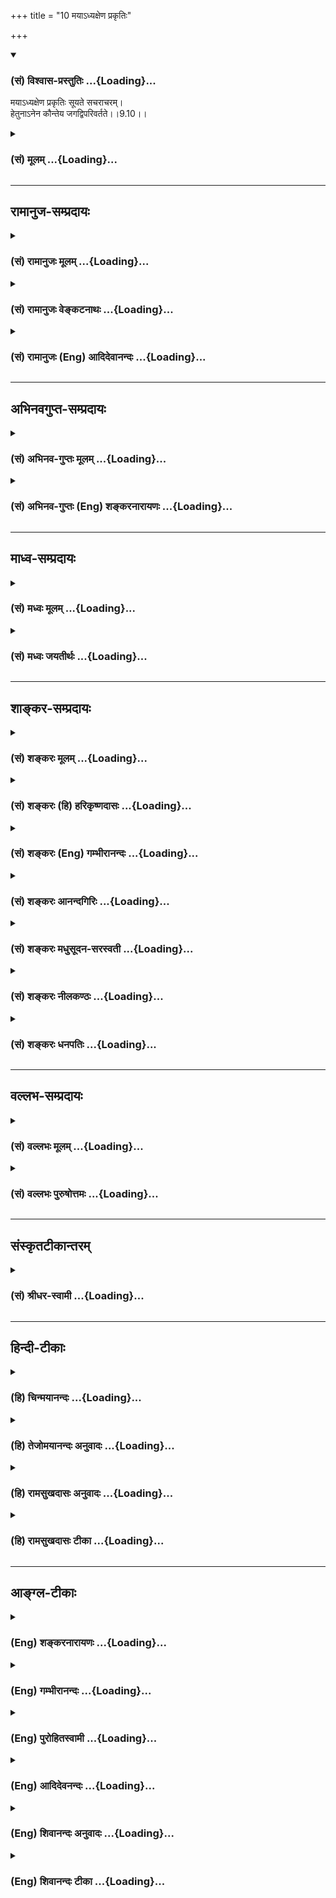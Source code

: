 +++
title = "10 मयाऽध्यक्षेण प्रकृतिः"

+++
<div class="js_include" newlevelforh1="3" title="(सं) विश्वास-प्रस्तुतिः" unfilled url="/purANam/mahAbhAratam/06-bhIShma-parva/02-bhagavad-gItA-parva/saMskRtam/vishvAsa-prastutiH/09_rAja-vidyA-rAja-guhy/10_mayA-dhyaxeNa_pra.md">
<details open><summary><h3>(सं) विश्वास-प्रस्तुतिः ...{Loading}...</h3></summary>

मयाऽध्यक्षेण प्रकृतिः सूयते सचराचरम्।  
हेतुनाऽनेन कौन्तेय जगद्विपरिवर्तते।।9.10।।
</details>
</div>
<div class="js_include collapsed" newlevelforh1="3" title="(सं) मूलम्" unfilled url="/purANam/mahAbhAratam/06-bhIShma-parva/02-bhagavad-gItA-parva/saMskRtam/mUlam/09_rAja-vidyA-rAja-guhy/10_mayA-dhyaxeNa_pra.md">
<details><summary><h3>(सं) मूलम् ...{Loading}...</h3></summary>

मयाऽध्यक्षेण प्रकृतिः सूयते सचराचरम्।  
हेतुनाऽनेन कौन्तेय जगद्विपरिवर्तते।।9.10।।
</details>
</div>


_________________
## रामानुज-सम्प्रदायः
<div class="js_include collapsed" newlevelforh1="3" title="(सं) रामानुजः मूलम्" unfilled url="/purANam/mahAbhAratam/06-bhIShma-parva/02-bhagavad-gItA-parva/saMskRtam/rAmAnujaH/mUlam/09_rAja-vidyA-rAja-guhy/10_mayA-dhyaxeNa_pra.md">
<details><summary><h3>(सं) रामानुजः मूलम् ...{Loading}...</h3></summary>

।।9.10।। तस्मात् क्षेत्रज्ञकर्मानुगुणं मदीया **प्रकृतिः** सत्यसंकल्पेन
**मया अध्यक्षेण** ईक्षिता **सचराचरं** जगत् **सूयते; अनेन**
क्षेत्रज्ञकर्मानुगुणमदीक्षणेन **हेतुना जगद् विपरिवर्तते** इति
मत्स्वाम्यं सत्यसंकल्पत्वं नैर्घृण्यादिदोषरहितत्वम् इत्येवमादिकं मम
वसुदेवसूनोः ऐश्वरं योगं पश्य। यथा श्रुतिः -- अस्मान्मायी सृजते
विश्वमेतत्तस्मिंश्वान्यो मायया संनिरूद्धः।। मायां तु प्रकृतिं विद्यात्
मायिनं तु महेश्वरम् (श्वेता0 4।910) इति।

</details>
</div>
<div class="js_include collapsed" newlevelforh1="3" title="(सं) रामानुजः वेङ्कटनाथः" unfilled url="/purANam/mahAbhAratam/06-bhIShma-parva/02-bhagavad-gItA-parva/saMskRtam/rAmAnujaH/venkaTanAthaH/09_rAja-vidyA-rAja-guhy/10_mayA-dhyaxeNa_pra.md">
<details><summary><h3>(सं) रामानुजः वेङ्कटनाथः ...{Loading}...</h3></summary>

  
  
।।9.10।। यदि कर्मानुगुणा विषमसृष्टिः; तर्हि प्रकृतिरेव परिणामशीला
तदनुगुणं परिणमतां; किं त्वया इत्यत्रोच्यते -- मयाऽध्यक्षेणेति। सर्वभूतानि
इत्युपक्रान्तस्वसङ्कल्पाधीनसृष्टिप्रलयोपसंहारताद्योतनायाहतस्मादिति। मयाध्यक्षेण
इति पदद्वयाभिप्रेतं श्रौतमर्थमाह -- सत्यसङ्कल्पेन ৷৷. ईक्षिता इति।
कर्माध्यक्षः सर्वभूताधिवासः \[श्वे.उ.6।11\] योऽस्याध्यक्षः परमे व्योमन्
\[ऋग्वे.8।7।17।7\] ध्यायतेऽध्यासिता तेन \[मन्त्रिको.3।5\] इत्यादिकमत्र
भाव्यम्। अधिकमश्नुत इति अध्यक्ष इति केचित्। जगच्छब्दस्तत्राप्यन्वेतव्यः।
पूर्वार्धगतसचराचरशब्द उत्तरत्रापीत्यभिप्रायेणसचराचरं जगदित्युक्तम्। सूयते
इत्यनेनसूयते पुरुषार्थं च \[मन्त्रिको.3।5\] इत्यादिश्रुतिः स्मारिता।
पूर्वार्धे सृष्टिहेतुतयोक्तमेवोत्तरत्रापि संहारहेतुतयाअनेन हेतुना इति
परामर्शार्हम् न पुनः प्रधानतयोपस्थापितापि सृष्टिः; तस्याः प्रलयादिकं
तस्य हेतुत्वादित्यभिप्रायेणाहइत्यनेनेति। तेनाध्यक्षशब्दस्यात्र
अधिक्रियायानिर्विकारचैतन्यपरतां वदन्तः प्रत्युक्ताः।
कर्मवशाज्जीवहेतुभूतं प्रपञ्चं प्रति कथं तव स्वाम्यं; कथं च कारुणिकस्यापि
कर्मपरतन्त्रतया दुःखमुत्पादयितुः सत्यसङ्कल्पता इत्यत्राह --
मत्स्वाम्यमिति। पश्य मे योगम् \[9।5\]
इत्युपक्रान्तनिर्वहणरूपताप्रदर्शनायममेत्यादिकम्। अवजानन्ति माम् \[8।11\]
इत्यनन्तरश्लोकस्थास्मच्छब्दानुसन्धानवशात्मे
इत्येतन्निरतिशयसौलभ्यसंछादितेश्वरभावमवतारमभिप्रैतीतिवसुदेवसूनोरित्युक्तम्।
एतेनमनुष्यत्वे परत्वं च \[गी.सं.13\] इति सङ्ग्रहश्लोकांशोऽनुसंहितः।
युज्यत इति व्युत्पत्त्या स्वाम्यादेरत्र योगशब्दार्थतोक्ता।
प्रकृतेरीश्वराधीनपरिणामत्वे जीवानां कर्मानुगुणप्रकृतिवशत्वे च
श्रुतिमुदाहरतियथाहेति।  
  

</details>
</div>
<div class="js_include collapsed" newlevelforh1="3" title="(सं) रामानुजः (Eng) आदिदेवानन्दः" unfilled url="/purANam/mahAbhAratam/06-bhIShma-parva/02-bhagavad-gItA-parva/saMskRtam/rAmAnujaH/english/AdidevAnandaH/09_rAja-vidyA-rAja-guhy/10_mayA-dhyaxeNa_pra.md">
<details><summary><h3>(सं) रामानुजः (Eng) आदिदेवानन्दः ...{Loading}...</h3></summary>

9.10 Therefore, My Prakrti, looked at by Me, through My will and under
My supervision creates the world with its mobile and immobile beings in
accordance with the Karma of individual selves. Because of this, namely,
My look at Prakrti in conformity with the Karma of individual selves,
the world revolves. Behold in this wonderful phenomena the lordly power
inherent to Me, the son of Vasudeva, such as My sovereignty, true
resolve and being devoid of cruelty and similar blemishes! So declare
the Srutis: 'The possessor of Maya projects this universe out of this.
The other (i.e., individual self) is confined by Maya in the world. One
should know the Maya to be the Prakrti. And the possessor of Maya to be
the Mighty Lord' (Sve. U., 4.9.10).

</details>
</div>


_________________
## अभिनवगुप्त-सम्प्रदायः
<div class="js_include collapsed" newlevelforh1="3" title="(सं) अभिनव-गुप्तः मूलम्" unfilled url="/purANam/mahAbhAratam/06-bhIShma-parva/02-bhagavad-gItA-parva/saMskRtam/abhinava-guptaH/mUlam/09_rAja-vidyA-rAja-guhy/10_mayA-dhyaxeNa_pra.md">
<details><summary><h3>(सं) अभिनव-गुप्तः मूलम् ...{Loading}...</h3></summary>

।।9.9 -- 9.10।। न चेति। मयेति। न च मेऽस्ति कर्मबन्धः; औदासीन्येन
वर्तमानोऽहं यतः। अत एवाहं जगन्निर्माणे अनाश्रितव्यापारत्वात् हेतुः।

</details>
</div>
<div class="js_include collapsed" newlevelforh1="3" title="(सं) अभिनव-गुप्तः (Eng) शङ्करनारायणः" unfilled url="/purANam/mahAbhAratam/06-bhIShma-parva/02-bhagavad-gItA-parva/saMskRtam/abhinava-guptaH/english/shankaranArAyaNaH/09_rAja-vidyA-rAja-guhy/10_mayA-dhyaxeNa_pra.md">
<details><summary><h3>(सं) अभिनव-गुप्तः (Eng) शङ्करनारायणः ...{Loading}...</h3></summary>

9.9-10 Na ca etc. Maya etc. There is for Me no bondage of actions,
because I remain unconcerned. That is why, not resorting to any
activity, I am the pirme cause in the process of world-creation.

</details>
</div>


_________________
## माध्व-सम्प्रदायः
<div class="js_include collapsed" newlevelforh1="3" title="(सं) मध्वः मूलम्" unfilled url="/purANam/mahAbhAratam/06-bhIShma-parva/02-bhagavad-gItA-parva/saMskRtam/madhvaH/mUlam/09_rAja-vidyA-rAja-guhy/10_mayA-dhyaxeNa_pra.md">
<details><summary><h3>(सं) मध्वः मूलम् ...{Loading}...</h3></summary>

।।9.10।। उदासीनवदिति चेत्स्वयमेव प्रकृतिः सूयत इत्यत आह -- मयेति।
प्रकृतिसूतिद्रष्टा कर्त्ता अहमेवेत्यर्थः। तथा च श्रुतिः यतः प्रसूता जगतः
प्रसूती तोयेन जीवान्व्यससर्ज भूम्याम् \[म.ना.उ.1।4\] इति।

</details>
</div>
<div class="js_include collapsed" newlevelforh1="3" title="(सं) मध्वः जयतीर्थः" unfilled url="/purANam/mahAbhAratam/06-bhIShma-parva/02-bhagavad-gItA-parva/saMskRtam/madhvaH/jayatIrthaH/09_rAja-vidyA-rAja-guhy/10_mayA-dhyaxeNa_pra.md">
<details><summary><h3>(सं) मध्वः जयतीर्थः ...{Loading}...</h3></summary>

।।9.10।। कथं तर्ह्यहं केवलं द्रष्टैव; प्रकृतिरेव चराचरं सूयत
इत्युत्तरवाक्यमित्यतस्तन्निवर्त्याशङ्कां प्रदर्श्य व्याचष्टे --
**उदासीनवदि**ति। भगवतोदासीनसादृश्यं स्वयमेव व्याख्यातम्; तदज्ञात्वा
क्रियाभाव एवोक्त इति मत्वा शङ्कितम्। पुराप्रकृतिं स्वामवष्टभ्य विसृजामि
\[9।8\] इत्युक्तम् इदानीं तुउदासीनवत् \[2।9\] इति निष्क्रियत्वमुच्यते।
एवं तर्हि प्रकृतिरेव सूयते; त्वयि तु
तत्सन्निधानात्कर्तृत्वोपचारमात्रमित्यापन्नमिति तन्निवृत्त्यर्थमिदं
वाक्यम्। तत्रअध्यक्षेण इत्यनेन प्रकृतिसूतेर्द्रष्टाऽहमेवेत्युच्यते।
तृतीयया च तत्प्रयोजककर्ता चाहमेव; न तु तस्याः स्वातन्त्र्यमिति
दर्शनपूर्वकत्वात्प्रयोजकत्वस्य तदुक्तिः; अन्यथा तृतीया व्यर्था स्यादिति
भावः। प्रकृतिप्रयोजकत्वं परमेश्वरस्य कुतः इत्यत आह -- **यत** इति।
प्रसूता सृष्टावभिमुखीभूता प्रसूती प्रसूतिः तोयेन कर्मणा व्यससर्ज
विससर्ज। बहुलग्रहणात्।

</details>
</div>


_________________
## शाङ्कर-सम्प्रदायः
<div class="js_include collapsed" newlevelforh1="3" title="(सं) शङ्करः मूलम्" unfilled url="/purANam/mahAbhAratam/06-bhIShma-parva/02-bhagavad-gItA-parva/saMskRtam/shankaraH/mUlam/09_rAja-vidyA-rAja-guhy/10_mayA-dhyaxeNa_pra.md">
<details><summary><h3>(सं) शङ्करः मूलम् ...{Loading}...</h3></summary>

।।9.10।। -- **मया** अध्यक्षेण सर्वतो दृशिमात्रस्वरुपेण अविक्रियात्मना
**अध्यक्षेण** मया; मम माया त्रिगुणात्मिका अविद्यालक्षणा **प्रकृतिः
सूयते** उत्पादयति **सचराचरं** जगत्। तथा च मन्त्रवर्णः -- एको देवः
सर्वभूतेषु गूढः सर्वव्यापी सर्वभूतान्तरात्मा। कर्माध्यक्षः
सर्वभूताधिवासः साक्षी चेता केवलो निर्गुणश्च (श्वे0 उ₀ 6।11) इति।
**हेतुना** निमित्तेन **अनेन** अध्यक्षत्वेन **कौन्तेय जगत्** सचराचरं
व्यक्ताव्यक्तात्मकं **विपरिवर्तते** सर्वावस्थासु।
दृशिकर्मत्वापत्तिनिमित्ता हि जगतः सर्वा प्रवृत्तिः -- अहम् इदं भोक्ष्ये;
पश्यामि इदम्; शृणोमि इदम्; सुखमनुभवामि; दुःखमनुभवामि; तदर्थमिदं करिष्ये;
इदं ज्ञास्यामि; इत्याद्या अवगतिनिष्ठा अवगत्यवसानैव। यो अस्याध्यक्षः परमे
व्योमन् (तै0 ब्रा0 2।8।9) इत्यादयश्च मन्त्राः एतमर्थं दर्शयन्ति। ततश्च
एकस्य देवस्य सर्वाध्यक्षभूतचैतन्यमात्रस्य परमार्थतः सर्वभोगानभिसंबन्धिनः
अन्यस्य चेतनान्तरस्य अभावे भोक्तुः अन्यस्य अभावात्। किंनिमित्ता इयं
सृष्टिः इत्यत्र प्रश्नप्रतिवचने अनुपपन्ने; को अद्धा वेद क इह प्रवोचत्।
कुत आजाता कुत इयं विसृष्टिः (तै0 ब्रा0 2।8।9) इत्यादिमन्त्रवर्णेभ्यः।
दर्शितं च भगवता -- अज्ञानेनावृतं ज्ञानं तेन मुह्यन्ति जन्तवः (गीता 5।15)
इति।। एवं मां नित्यशुद्धबुद्धमुक्तस्वभावं सर्वज्ञं सर्वजन्तूनाम्
आत्मानमपि सन्तम् --,

</details>
</div>
<div class="js_include collapsed" newlevelforh1="3" title="(सं) शङ्करः (हि) हरिकृष्णदासः" unfilled url="/purANam/mahAbhAratam/06-bhIShma-parva/02-bhagavad-gItA-parva/saMskRtam/shankaraH/hindI/harikRShNadAsaH/09_rAja-vidyA-rAja-guhy/10_mayA-dhyaxeNa_pra.md">
<details><summary><h3>(सं) शङ्करः (हि) हरिकृष्णदासः ...{Loading}...</h3></summary>

।।9.10।। यहाँ यह शङ्का होती है कि इस भूतसमुदायको मैं रचता हूँ; तथा मैं
उदासीनकी भाँति स्थित रहता हूँ यह कहना परस्पर विरुद्ध है। इस शङ्काको दूर
करनेके लिये कहते हैं --, सब ओरसे द्रष्टामात्र ही जिसका स्वरूप है ऐसे
निर्विकारस्वरूप मुझ अधिष्ठातासे ( प्रेरित होकर ) अविद्यारूप मेरी
त्रिगुणमयी माया -- प्रकृति समस्त चराचर जगत्को उत्पन्न किया करती है।
वेदमन्त्र भी यही बात कहते हैं कि समस्त भूतोंमें अदृश्यभावसे रहनेवाला एक
ही देव है जो कि सर्वव्यापी और सम्पूर्ण भूतोंका अन्तरात्मा तथा कर्मोंका
स्वामी; समस्त भूतोंका आधार; साक्षी; चेतन; शुद्ध और निर्गुण है। हे
कुन्तीपुत्र इसी कारणसे अर्थात् मैं इसका अध्यक्ष हूँ इसीलिये चराचरसहित
साकारनिराकाररूप समस्त जगत् सब अवस्थाओंमें परिवर्तित होता रहता है;
क्योंकि जगत्की समस्त प्रवृत्तियाँ साक्षीचेतनके ज्ञानका विषय बननेके लिये
ही हैं। मैं यह खाऊँगा; यह देखता हूँ; यह सुनता हूँ; अमुक सुखका अनुभव करता
हूँ; दुःख अनुभव करता हूँ; उसके लिये अमुक कार्य करूँगा; इसके लिये अमुक
कार्य करूँगा; अमुक वस्तुको जानूँगा इत्यादि जगत्की समस्त प्रवृत्तियाँ
ज्ञानाधीन और ज्ञानमें ही लय हो जानेवाली हैं। जो इस जगत्का अध्यक्ष साक्षी
चेतन है वह परम हृदयाकाशमें स्थित है इत्यादि मन्त्र भी यही अर्थ दिखला रहे
हैं। जब कि सबका अध्यक्षरूप चैतन्यमात्र एक देव वास्तवमें समस्त भोगोंके
सम्बन्धसे रहित है और उसके सिवा अन्य चेतन न होनेके कारण दूसरे भोक्ताका
अभाव है तो यह सृष्टि किसके लिये है इस प्रकारका प्रश्न और उसका उत्तर --
यह दोनों ही नहीं बन सकते ( अर्थात् यह विषय अनिर्वचनीय है )। ( इसको )
साक्षात् कौन जानता है -- इस विषयमें कौन कह सकता है यह जगत् कहाँसे आया
किस कारण यह रचना हुई इत्यादि मन्त्रोंसे ( यही बात कही गयी है )। इसके
सिवा भगवान्ने भी कहा है कि अज्ञानसे ज्ञान आवृत हो रहा है इसलिये समस्त
जीव मोहित हो रहे हैं।

</details>
</div>
<div class="js_include collapsed" newlevelforh1="3" title="(सं) शङ्करः (Eng) गम्भीरानन्दः" unfilled url="/purANam/mahAbhAratam/06-bhIShma-parva/02-bhagavad-gItA-parva/saMskRtam/shankaraH/english/gambhIrAnandaH/09_rAja-vidyA-rAja-guhy/10_mayA-dhyaxeNa_pra.md">
<details><summary><h3>(सं) शङ्करः (Eng) गम्भीरानन्दः ...{Loading}...</h3></summary>

9.10 Maya, under Me; adhyaksena, as the supervisor, remaining changeless
as a mere witness under all circumstances; prakrtih, the Prakrti, My
maya consisting of the three gunas and characterized as ignorance;
suyate, produces; the world sa-cara-acaram. of the moving and the
none-moving things. Thus there is the Vedic text, 'The one divine Being
is hidden in all beings; He is amnipresent, the indwelling Self of all
bengs, the Supervisor of actions, the refuge of all beings, the witness,
the one who imparts consceiousness, unconditioned \[This is according to
Sankaracarya's commentary on this verse. A.G. interprets kevala as
non-dual.-Tr.\] and without alities' (Sv. 6.11). Anena hetuna, owing to
this reason-because of this presiding over; O son of Kunti, the jagat,
world, with the moving and the non-moving things, consisting of the
manifest and the unmanifest; viparivartate, revolves, under all
conditions \[During creation, continuance and dissolution.\] All the
activities of the world in the form, 'I eat this; I see; I hear this; I
experience this happiness, suffer this sorrow; I shall do this for that
purpose, \[Ast. omits this portion.-Tr\] I shall do this for this
purpose; I shall know this,' etc. indeed arise owing to their being the
objects of the conscious witness. They verily exist in consciousness,
and end in consciousness. And such mantras as, 'He who is the witness of
this is in the supreme heaven' \[Supreme heaven, the heart; i.e. He is
inscrutable.\] (Rg., Na. Su. 10.129.7; Tai. Br.2.8.9), reveal this fact.
Since it follows from this that there is no other conscious being part
from the one Deity-who is the witness of all as the absolute
Consciousness, and who in reality has no contact with any kind of
enjoyment-, therefore there is no other enjoyer. Hence, in this context,
the estion, 'For what purpose is this creation;', and its answer are
baseless-in accordance with the Vedic text, 'Who know (It) truly, who
can fully speak about this here; From where has this come; From where is
this variegated creation;' (Rg. 3.54.5; 10.129.6). And it has been
pointed out by the Lord also: 'Knowledge remains covered by ignorance.
Thery the creatures become deluded' (5.15).

</details>
</div>
<div class="js_include collapsed" newlevelforh1="3" title="(सं) शङ्करः आनन्दगिरिः" unfilled url="/purANam/mahAbhAratam/06-bhIShma-parva/02-bhagavad-gItA-parva/saMskRtam/shankaraH/AnandagiriH/09_rAja-vidyA-rAja-guhy/10_mayA-dhyaxeNa_pra.md">
<details><summary><h3>(सं) शङ्करः आनन्दगिरिः ...{Loading}...</h3></summary>

।।9.10।। ईश्वरे स्रष्टृत्वमौदासीन्यं च विरुद्धमिति शङ्कते -- **तत्रेति।**
पूर्वग्रन्थः सप्तम्यर्थः। विरोधपरिहारार्थमुत्तरश्लोकमवतारयति --
**तदिति।** तृतीयाद्वयं समानाधिकरणमित्यभ्युपेत्य व्याचष्टे --
**मयेत्यादिना।** प्रकृतिशब्दार्थमाह -- **ममेति।** तस्या अपि ज्ञानत्वं
व्यावर्तयति -- **त्रिगुणेति।** पराभिप्रेतं प्रधानं व्युदस्यति --
**अविद्येति।** साक्षित्वे प्रमाणमाह -- **तथाचेति।** मूर्तित्रयात्मना
भेदं वारयति -- **एक इति।** अखण्डं जाड्यं प्रत्याह -- **देव इति।**
आदित्यवत्ताटस्थ्यं प्रत्यादिशति -- **सर्वभूतेष्विति।** किमिति तर्हि
सर्वैर्नोपलभ्यते तत्राह -- **गूढ इति।** बुद्ध्यादिवत्परिच्छिन्नत्वं
व्यवच्छिनत्ति -- **सर्वव्यापीति।** तर्हि नभोवदनात्मत्वं नेत्याह --
**सर्वभूतेति।** तर्हि तत्र तत्र कर्मतत्फलसंबन्धित्वं स्यात्तत्राह --
**कर्मेति।** सर्वाधिष्ठानत्वमाह -- **सर्वेति।** सर्वेषु भूतेषु
सत्तास्फूर्तिप्रदत्वेन संनिधिर्वा(सो)त्रोच्यते। न केवलं
कर्मणामेवायमध्यक्षोऽपि तु तद्वतामपीत्याह -- **साक्षीति।**
दर्शनकर्तृत्वशङ्कां शातयति -- **चेतेति।** अद्वितीयत्वं केवलत्वम्।
धर्माधर्मादिराहित्यमाह -- **निर्गुण इति।** किं बहुना सर्वविशेषशून्य इति
चकारार्थः। उदासीनस्यापीश्वरस्य साक्षित्वमात्रं निमित्तीकृत्य
जगदेतत्पौनःपुन्येन सर्गसंहारावनुभवतीत्याह -- **हेतुनेति।**
कार्यवत्कारणस्यापि साक्ष्यधीना प्रवृत्तिरिति वक्तुं
व्यक्ताव्यक्तात्मकमित्युक्तम्। सर्वावस्थास्वित्यनेन
सृष्टिस्थितिसंहारावस्था गृह्यन्ते। तथापि जगतः सर्गादिभ्यो,भिन्ना
प्रवृत्तिः स्वाभाविकी नेश्वरायत्तेत्याशङ्क्याह -- **दृशीति।** नहि दृशा
व्याप्यत्वं विना जडवर्गस्य कापि प्रवृत्तिरिति हिशब्दार्थः। तामेव
प्रवृत्तिमुदाहरति -- **अहमित्यादिना।** भोगस्य
विषयोपलम्भाभावेसंभवान्नानाविधां विषयोपलब्धिं दर्शयति -- **पश्यामीति।**
भोगफलमिदानीं कथयति -- **सुखमिति।** विहितप्रतिषिद्धाचरणनिमित्तं सुखं
दुःखं चेत्याह -- **तदर्थमिति।** नच विमर्शपूर्वकं विज्ञानं
विनानुष्ठानमित्याह -- **इदमिति।** इत्याद्या प्रवृत्तिरिति संबन्धः। सा च
प्रवृत्तिः सर्वा दृक्कर्मत्वमुररीकृत्यैवेत्युक्तं निगमयति --
**अवगतीति।** तत्रैव च प्रवृत्तेरवसानमित्याह -- **अवगत्यवसानेति।**
परस्याध्यक्षत्वमात्रेण जगच्चेष्टेत्यत्र प्रमाणमाह -- **यो अस्येति।**
अस्य जगतो योऽध्यक्षो निर्विकारः स परमे प्रकृष्टे हार्दे व्योम्नि स्थितो
दुर्विज्ञेय इत्यर्थः। ईश्वरस्य साक्षित्वमात्रेण स्रष्टृत्वे स्थिते
फलितमाह -- **ततश्चेति।** किंनिमित्तापरस्येयं सृष्टिर्न तावद्भोगार्था
परस्य परमार्थतो भोगासंबन्धित्वात्तस्य सर्वसाक्षिभूतचैतन्यमात्रत्वान्न
चान्यो भोक्ता चेतनान्तराभावादीश्वरस्यैकत्वादचेतनस्याभोक्तृत्वान्न च
सृष्टुरपवर्गार्था तद्विरोधित्वान्नैवं प्रश्नो वा तदनुरूपं प्रतिवचनं वा
युक्तं परस्य मायानिबन्धने सर्गे तस्यानवकाशत्वादित्यर्थः। परस्यात्मनो
दुर्विज्ञेयत्वे श्रुतिमुदाहरति -- **को अद्धेति।** तस्मिन्प्रवक्तापि
संसारमण्डले नास्तीत्याह -- **क इहेति।** जगतः सृष्टिकर्तृत्वेन परस्य
ज्ञेयत्वमाशङ्क्य कूटस्थत्वात्ततो न सृष्टिर्जातेत्याह -- **कुत इति।**
नहीयं विविधा सृष्टिरन्यस्मादपि कस्माच्चिदुपपद्यतेऽन्यस्य
वस्तुनोऽभावादित्याह -- **कुत इति।** कथं तर्हि
सृष्टिरित्याशङ्क्याज्ञानाधीनेत्याह -- **दर्शितं चेति।**

</details>
</div>
<div class="js_include collapsed" newlevelforh1="3" title="(सं) शङ्करः मधुसूदन-सरस्वती" unfilled url="/purANam/mahAbhAratam/06-bhIShma-parva/02-bhagavad-gItA-parva/saMskRtam/shankaraH/madhusUdana-sarasvatI/09_rAja-vidyA-rAja-guhy/10_mayA-dhyaxeNa_pra.md">
<details><summary><h3>(सं) शङ्करः मधुसूदन-सरस्वती ...{Loading}...</h3></summary>

।।9.10।। भूतग्राममिमं विसृजाम्युदासीनवदासीनमिति च परस्परविरुद्धमिति
शङ्कापरिहारार्थं पुनर्मायामयत्वमेव प्रकटयति -- मया सर्वतो
दृशिमात्रस्वरूपेणाविक्रियेणाध्यक्षेण नियन्त्रा भासकेनावभासिता
प्रकृतिस्त्रिगुणात्मिका सत्त्वासत्त्वादिभिरनिर्वाच्या माया सूयते
उत्पादयति सचराचरं जगत् मायाविनाधिष्ठितेव मायाकल्पितगजतुरगादिकम्; न त्वहं
सकार्यमायाभासनमन्तरेण करोमि व्यापारान्तरम्। हेतुना
निमित्तेनानेनाध्यक्षत्वेन हे कौन्तेय; जगत्सचराचरं विपरिवर्तते विविधं
परिवर्तते। जन्मादिविनाशान्तं विकारजातमनवरतमासादयतीत्यर्थः। अतो
भासकत्वमात्रेण व्यापारेण विसृजामीत्युक्तम्। तावता चादित्यादेरिव
कर्तृत्वाभावादुदासीनवदासीनमित्युक्तमिति न विरोधः। तदुक्तंअस्य
द्वैतेन्द्रजालस्य यदुपादानकारणम्। अज्ञानं तदुपाश्रित्य ब्रह्म
कारणमुच्यते इति श्रुतिस्मृतिवादाश्चात्रार्थे सहस्रश उदाहार्याः।

</details>
</div>
<div class="js_include collapsed" newlevelforh1="3" title="(सं) शङ्करः नीलकण्ठः" unfilled url="/purANam/mahAbhAratam/06-bhIShma-parva/02-bhagavad-gItA-parva/saMskRtam/shankaraH/nIlakaNThaH/09_rAja-vidyA-rAja-guhy/10_mayA-dhyaxeNa_pra.md">
<details><summary><h3>(सं) शङ्करः नीलकण्ठः ...{Loading}...</h3></summary>

।।9.9 -- 9.10।। ननु विषमां सृष्टिं कुर्वतस्तव वैषम्यनैर्घृण्ये स्यातामत
आह -- **न चेति।** तानि विषमसृष्टिरूपाणि कर्मामि मां न निबध्नन्ति। तत्र
हेतुः उदासीनवदासीनमिति। यथा पर्जन्यो बीजविशेषेषु रागं केषुचिद्द्वेषं
चाकृत्वा उदासीनः सन् वर्षति एवमीश्वरोऽपि पुण्यवत्सु रागं पापिषु द्वेषं
चाकुर्वञ्जगत्सृजति। तत्तदसाधारणकर्मबीजवशात्ते ते विभिन्नं फलं
प्राप्नुवन्तीति नेश्वरवैषम्यादीत्यर्थः। ननु विसृजामि। उदासीनवदासीनमिति
परस्परविरुद्धमुच्यत इत्याशङ्क्याह -- **मयेति।** मया कूटस्थेन अध्यक्षेण
अयस्कान्तकल्पेन प्रवर्तकेन प्रकृतिश्चराचरं जगत् सूयते उत्पादयति।
अनेनाध्यक्षत्वेनैव हेतुना हे कौन्तेय; जगद्विपरिवर्तते जन्माद्यवस्थासु
भ्रमति। अयस्कान्तवदहमुदासीनश्च सृष्टिप्रवर्तकश्च भवामीति भावः। तथा च
मन्त्रवर्णःएको देवः सर्वभूतेषु गूढः सर्वव्यापी सर्वभूतान्तरात्मा।
कर्माध्यक्षः सर्वभूताधिवासः साक्षी चेता केवलो निर्गुणश्च इति एकस्यैव
देवस्य सर्वाध्यक्षत्वं साक्षित्वं च प्रतिपादयति।

</details>
</div>
<div class="js_include collapsed" newlevelforh1="3" title="(सं) शङ्करः धनपतिः" unfilled url="/purANam/mahAbhAratam/06-bhIShma-parva/02-bhagavad-gItA-parva/saMskRtam/shankaraH/dhanapatiH/09_rAja-vidyA-rAja-guhy/10_mayA-dhyaxeNa_pra.md">
<details><summary><h3>(सं) शङ्करः धनपतिः ...{Loading}...</h3></summary>

।।9.10।। ननु भूतग्रामिमं कृत्स्त्रं विसृजामि। उदासीनवदासीनमिति च
विरुद्धमिदमुच्यते इति चेतत्राह -- मयेति। मया,चेतनरुपेण
सर्वविक्रियाशून्येनाध्यक्षेण स्वामिना सन्नधिमात्रेण
सत्तास्फूर्तिप्रदानेन प्रवर्तकेन प्रवर्तिता
प्रकृतिस्त्रिगुणात्मिकाऽविद्यालक्षणा मायाशब्दवाच्याऽनिर्वचनीया सचराचरं
व्यक्ताव्यक्तात्मकं जगदुत्पादयति। तथाच मन्त्रवर्णःएको देवः सर्वभूतेषु
गूढः सर्वव्यापी सर्वभूतान्तरात्मा। कर्माध्यक्षः सर्वभूताधिवासः साक्षी
चेता केवलो निर्गुणश्च इति मूर्तित्रयात्मना भेदव्यावृत्त्यर्थं एक इति।
जाड्यव्यावृत्त्यर्थमुक्तं देव इति। आदित्यवत्ताटस्थ्यं वारयति सर्वभूतेषु
गूढ इति। बुद्य्धादिवत्परिच्छिन्नत्वं निराकरोति सर्वव्यापीति।
आकाशवदनात्मत्वं वारयति सर्वभूतान्तरात्मेति। जीववत्कर्मपराधीनत्वं तस्य
निराचष्टे कर्माध्यक्षः कर्मणां तत्तत्फलप्रदानाय प्रवर्तकः। न केवलं
कर्माध्यक्ष एवापितु सर्वाधिष्ठानं कर्मवतां साक्षी चेत्याह सर्वभूताधिवासः
साक्षीति। सर्वभूतेषु सत्तास्फूर्तिप्रदानायाधिवसति सन्निहित इत्यर्थः।
यद्वा सर्वाणि भूतानि अधिवसन्ति यस्मिन्नधिष्ठाने सः। दर्शनकर्तत्वं वारयति
चेता इति। विजातीयकृतं भेदं व्यवच्छिनत्ति केवल इति। अद्वितीय इत्यर्थः।
स्वगतभेदं प्रत्याचष्टे निर्गुण इति। तथाच
सूर्यवत्प्रकृतिसत्तास्फूर्तिप्रदानेन
जगत्कर्तृत्वेऽप्यदासीनत्वमविरुद्धमिति भावः। अनेनाध्यक्षत्वेन हेतुना
निमित्तेन सचराचरं जगद्विपरिवर्तते सर्वास्थासु जाग्रदादिषु बाल्यादिषु
चेदमहं भोक्ष्ये इदं पश्यामि इदं श्रृणोमीदं स्पृशामीदमास्वादयामीदं
जिघ्रामीदं सुखदुःखमनुभवामि तदर्थमिदं धर्माधर्मलक्षणं कर्म करिष्ये
इत्यादिसर्वापि जगतः प्रवृत्तिः चेतनव्याप्तिं विना जडवर्गस्य न संभवति।
तथाच मन्त्रवर्णःयो अस्याध्यक्षः परमे व्यामेन् इत्यादिः। अस्य
प्रत्यक्षादिसन्निधापितस्य जगतो योऽध्यक्षः सत्तास्फूर्तप्रदादेन
प्रवर्तत्तः सूर्यवन्निर्विकारः सः परमे प्रकष्टे हार्ते व्योम्र्याकाशे
स्थितो दुर्विज्ञय इत्यर्थः। एतेनेदं फलितम्। ननु किंनिमित्तेयं
परस्येश्वात्त सृष्टिः किं स्वभोगार्था; उत चेतनान्तरभोगार्था; उत
चेतनान्तरभोगार्था; उताचेतनार्था; उतापवर्गार्था। नाद्यः। एकस्य देवस्य
सर्वाध्यक्षभूतचैतन्यस्य परमार्थसत आप्तकामस्य पूर्णस्य
सर्वभोगास्पृष्टत्वात्। नेह नानास्ति किंचन िति श्रुतेरचेतनस्य
भोक्तृत्वायोगाच्च। नापि चतुर्थः। सृष्टेरपवर्गविरोधित्वात्। किंच कस्य
मोक्षार्था स्वस्योतान्यस्य। नाद्यः। स्वस्य नित्यमुक्तत्वात्।
नान्त्योऽन्यस्यानिरुपणादित्यादिशङ्कातदनुरुपं प्रतिवचनं च न युक्तं; परस्य
ब्रह्मणः मायानिबन्धने सर्गे उक्तशङ्कानवकाशत्वेन प्रतिवचनयोग्यताया
अभावात्। किंच मायासर्गमभ्युपगच्छतां परत्र ब्रह्मणि नानाभावो वास्तवो न
संभवतीति वदतामौपनिषदानामियमुक्तिरिष्टैव। तथाच मन्त्रवर्णःको अद्धा वेद क
इह प्रवोचत्कुत आ जाता कुत इयं विसृष्टिः इत्यादिः। इत्यादिः। परमात्मनो
दुर्विज्ञेयत्वं प्रतिपादयन् सृष्टिकर्तृत्वं तस्मिन्नाक्षिपति
परमात्मानमद्धा साक्षात् को वेद घटमिव तदिदमिति। न कोऽपि जानातीत्यर्थः।
तस्मिन्परमात्मनि प्रवक्तापि संसारमण्डले नास्तीत्याह -- क इहेतु। शुद्धस्य
परमात्मनः सर्वशब्दावाच्यत्वान्न कोऽपि प्रावोचदित्यर्थः। यतो वाचो
निवर्तन्ते अप्राप्य मनसा सह इति श्रुतेः। तर्हि ब्रह्माज्ञानाय श्रवणादौ
प्रवृत्तिबोधकानांब्रह्म वेद ब्रह्मैव भवतितरति शोकमात्मवित् इत्यादिकानां
च श्रुतिनामप्रामाण्यमिति चेन्नैष दोषः।
फलव्याप्तिप्रतिषेधेनाज्ञाननिबर्हणाय वृत्तिव्याप्तिस्वीकारेण चाविरोधात्।
शब्दोऽपि साक्षान्न ब्रह्म पतिपादयति किंतु अज्ञाननिबर्हण एव तस्याचिन्त्या
शक्तिरित स्वीक्रीयते। तथाच सुप्ते देवदत्ते देवदत्तेतिशब्दो यथा
तन्निद्रां नाशयति एवं तत्त्वमसीतिवाक्यमपि नाहं ब्रह्मेत्यज्ञानं
निराकरोति। तदुक्तं सुरेश्वराचार्यैःदुर्बलत्वादविद्याया
आत्मत्वाद्वोधरुपिणाः। शब्दशक्तेरचिन्त्यत्वाद्विह्य्स्तं मोहहानतः।
अग्रहीत्वैव संबन्धमभिधानाभिधेययोः। हित्वा निद्रां प्रबुध्यन्ते सुषुप्ते
बोधिताः परैः। जाग्रद्वन्न यतः शब्दं सुषुप्ते वेत्ति कश्चन। ध्वस्तेऽतो
ज्ञानतोऽज्ञाने ब्रह्मास्मीति भवेत्फलम्। अविद्याघातिनः शब्दाद्याहं
ब्रह्मेति धीर्भवेत्। नश्यत्यविद्यया सार्धं हत्वा रोगमिवौषसंभवात्। ननु
अन्यस्मान्निमित्ताद्भविष्यतीति चेत्तत्राह -- कुत इति। अन्यस्य वस्तुनो
भावादियं विविधा सृष्टिर्न कुतश्चिन्निमित्तादुत्पद्यत इत्यर्थः। ननुयतो वा
इमानि भूतानि जायन्ते;यतः सर्वाणि भूतानि भवन्त्यादियुगागमे;जन्माद्यस्य
यतः इत्यादिश्रुतिस्मृतिसूत्राणामप्रामाण्यप्रसङ्ग इति चेन्नैष दोषः।
ब्रह्मणः सृष्टेरुत्पत्त्यादिप्रतिपादनेन तदत्यन्तासत्त्वस्य
निरपवादादन्यथा वायौ रुपं नास्तीत्यपवादमात्रेण तेजसि रुपस्य सत्तानपायान्न
तस्यासत्त्वं प्रतीयते। तथा ब्रह्मणि जगन्नास्तीत्यपवादमात्रेण प्रधानादौ
तत्सत्त्वापत्त्यातदसिद्धेः। कथं तर्हि मुथ्याभूते प्रपञ्चे इदमुत्पन्नमिदं
नष्टमिति वैदिकलौकिकव्यवहार इति चेत् अनाद्यनिर्वचनीयाज्ञानकल्पितं
लौकिकमपवदितुं श्रुतिभरनूद्यते इति गृहाण। तदुग्तंअज्ञानेनावृतं ज्ञानं तेन
मुह्यन्ति जन्तवः इति। यथा पाण्डुनाध्यक्षेण कुन्ती त्वामुत्पादितवती तथा
मयाध्यक्षेण प्रकृतिः सचराचरं जगदुत्पादयतीति कौन्तेयेति संबोधनस्य
गूढाभिसंधिः।

</details>
</div>


_________________
## वल्लभ-सम्प्रदायः
<div class="js_include collapsed" newlevelforh1="3" title="(सं) वल्लभः मूलम्" unfilled url="/purANam/mahAbhAratam/06-bhIShma-parva/02-bhagavad-gItA-parva/saMskRtam/vallabhaH/mUlam/09_rAja-vidyA-rAja-guhy/10_mayA-dhyaxeNa_pra.md">
<details><summary><h3>(सं) वल्लभः मूलम् ...{Loading}...</h3></summary>

।।9.10।। परं प्रकृतिरपि न स्वतः कार्यकारणक्षमाऽचेतनत्वात्;
मयाऽध्यक्षेणाधिष्ठात्रा निमित्तभूतेन पुरुषरूपेण तु सहिता सा
चेद्गर्भीकृतेति यावत्। सचराचरं जगत्सूयते जनयति पत्नीवत्। तत्रापि
पूर्वसर्गा(कर्मा)नुगुणमात्मनां चेतनानां जन्म नित्यपरिच्छिन्नानां
तद्धर्मैः समागम इति व्यपदिश्यते तदनुगुण एव सहयोगः स्वान्तस्स्थान्प्रकृतौ
जनयामीति प्रवृत्तेच्छया अनेनैव हेतुना जगद्विपरिवर्त्तते विनिमितं वर्तते।
विनिमयो हि द्विविधो व्यवहारश्चिदचिद्रूपः; तदात्मकमित्यैश्वरं योगं
पश्येति भावः। तथा च श्रुतिः -- सच्च त्यच्चाभवत् \[तै.उ.2।6।1\]
अस्मान्मायी सृजते विश्वमेतत्तस्मिंश्चान्यो मायया सन्निरुद्धः। मायां तु
प्रकृतिं विद्यान्मायिनं तु महेश्वम्। तस्यावयवभूतैस्तु व्याप्तं सर्वमिदं
जगत् \[श्वे.उ.4।910\] इति। एतेन स्थावरजङ्गमात्मकस्य सर्वस्य जगतो
भगवदिच्छामायाजातत्वात्प्राकृतत्वं सत्यत्वं भगवत्कार्यत्वं चोक्तम्।
अतएवोक्तं निबन्धेप्रपञ्चो भगवत्कार्यस्तद्रूपो माययाऽभवत् इत्यादि। मायया
द्वारभूतया स्त्रीस्थानापन्नयेत्यर्थः। एतेनाचेतनायाश्चेतनाधिष्ठिततया
सर्वकार्यकरणक्षमत्वसूचनेन स्वमाहात्म्यमुक्तम्।

</details>
</div>
<div class="js_include collapsed" newlevelforh1="3" title="(सं) वल्लभः पुरुषोत्तमः" unfilled url="/purANam/mahAbhAratam/06-bhIShma-parva/02-bhagavad-gItA-parva/saMskRtam/vallabhaH/puruShottamaH/09_rAja-vidyA-rAja-guhy/10_mayA-dhyaxeNa_pra.md">
<details><summary><h3>(सं) वल्लभः पुरुषोत्तमः ...{Loading}...</h3></summary>

  
  
।।9.10।। ननूदासीनस्तेषु त्वं चेत्तदा प्रकृतिवशोत्पन्ना जीवाः कथं
क्रीडायोग्या भवन्ति कथं वा त्वं कर्ता इत्याशङ्क्याह -- मयेति। मया
परिदृश्यमानेन अध्यक्षेण अधिष्ठात्रा सकलकर्त्रा क्रीडाधिष्ठिता सती
प्रकृतिः सचराचरं जडजीवसहितं जगत् सूयते जनयति। अनेन क्रीडात्मकेन हेतुना
कारणेन जगत् विशेषेण परिवर्त्तते जायते च। अतो योग्या भवन्तीत्यर्थः।  
  

</details>
</div>


_________________
## संस्कृतटीकान्तरम्
<div class="js_include collapsed" newlevelforh1="3" title="(सं) श्रीधर-स्वामी" unfilled url="/purANam/mahAbhAratam/06-bhIShma-parva/02-bhagavad-gItA-parva/saMskRtam/shrIdhara-svAmI/09_rAja-vidyA-rAja-guhy/10_mayA-dhyaxeNa_pra.md">
<details><summary><h3>(सं) श्रीधर-स्वामी ...{Loading}...</h3></summary>

।।9.10।। तदेवोपपादयति **-- मयेति।** मयाध्यक्षेणाधिष्ठात्रा निमित्तभूतेन
प्रकृतिः सचराचरं विश्वं सूयते जनयति। अनेन मदधिष्ठानेन हेतुना इदं
जगद्विपरिवर्तते पुनःपुनर्जायते।
संनिधिमात्रेणाधिष्ठातृत्वात्कर्तृत्वमुदासीनत्वं चाविरुद्धमिति भावः।

</details>
</div>


_________________
## हिन्दी-टीकाः
<div class="js_include collapsed" newlevelforh1="3" title="(हि) चिन्मयानन्दः" unfilled url="/purANam/mahAbhAratam/06-bhIShma-parva/02-bhagavad-gItA-parva/hindI/chinmayAnandaH/09_rAja-vidyA-rAja-guhy/10_mayA-dhyaxeNa_pra.md">
<details><summary><h3>(हि) चिन्मयानन्दः ...{Loading}...</h3></summary>

।।9.10।। वेदान्त में; अकर्म आत्मा और क्रियाशील अनात्मा के सम्बन्ध को
अनेक उपमाओं के द्वारा स्पष्ट किया गया है। प्रत्येक उपमा इस संबंध रहित
संबध के किसी एक पक्ष पर विशेष रूप से प्रकाश डालती है। सूर्य की किरणें जिन
वस्तुओं पर पड़ती हैं; उन्हें उष्ण कर देती हैं; परन्तु बीच के उस माध्यम
को नहीं; जिसमें से निकल कर वह उस वस्तु तक पहुँचती हैं। आत्मा भी अपने
अनन्त वैभव में स्थित रहता है और उसके सान्निध्य से अनात्मा चेतनवत्
व्यवहार करने में सक्षम हो जाता है। अनात्मा और प्रकृति पर्यायवाची शब्द
हैं। किसी राजा के मन में संकल्प उठा कि आगामी माह की पूर्णिमा के दिन उसको
एक विशेष तीर्थ क्षेत्र को दर्शन करने के लिए जाना चाहिये। अपने मन्त्री को
अपना संकल्प बताकर राजा उस विषय को भूल जाता है। किन्तु पूर्णिमा के एक दिन
पूर्व वह मन्त्री राजा के पास पहुँचकर उसे तीर्थ दर्शन का स्मरण कराता है।
दूसरे दिन जब राजा राजप्रासाद के बाहर आकर यात्रा प्रारम्भ करता है; तब
देखता है कि सम्पूर्ण मार्ग में उसकी प्रजा एकत्र हुई है और स्थानस्थान पर
स्वागत द्वार बनाये गये हैं। राजा के इस तीर्थ दर्शन और वापसी के लिए
विस्तृत व्यवस्था योजना बनाकर उसे सफलतापूर्वक और उत्साह सहित कार्यान्वित
किया गया है। समस्त राजकीय अधिकारयों तथा प्रजाजनों ने अपनी सम्पूर्ण
क्षमता और प्रयत्न को उड़ेल दिया है; जिससे राजा की तीर्थयात्रा सफल हो
सके। इन समस्त उत्तेजनापूर्ण कर्मों में प्रत्येक व्यक्ति को कर्म का अधिकार
और शक्ति राजा के कारण ही थी; परन्तु स्वयं राजा इन सब कार्यों में कहीं भी
विद्यमान नहीं था। राजा की अनुमति प्राप्त होने से मन्त्री की आज्ञाओं का
सबने निष्ठा से पालन किया। यदि केवल सामान्य नागरिक के रूप में वही मन्त्री
यह प्रदर्शन आयोजित करना चाहता; तो वह कभी सफल नहीं हो सकता था। इसी
प्रकार; आत्मा की सत्ता मात्र से प्रकृति कार्य क्षमता प्राप्त कर सृष्टि
रचना की योजना एवं उसका कार्यान्वयन करने में समर्थ होती है। व्यष्टि की
दृष्टि से विचार करने पर यह सिद्धांत और अधिक स्पष्ट हो जाता है। आत्मा
केवल अपनी विद्यमानता से ही मन और बुद्धि को प्रकाशित कर उनमें स्थित
वासनाओं की अभिव्यक्ति एवं पूर्ति के लिए बाह्य भौतिक जगत् और उसके अनुभव
के लिए आवश्यक ज्ञानेन्द्रियों एवं कर्मेन्द्रियों को रचता है। मेरी
अध्यक्षता में प्रकृति चराचर जगत् को उत्पन्न करती है। यहाँ प्रकृति का
अर्थ है अव्यक्त। नानाविध जगत् का यह नृत्य परिवर्तन एवं विनाश की लय के साथ
आत्मा की सत्तामात्र से ही चलता रहता है। इसी कारण संसार चक्र घूमता रहता
है। उपर्युक्त विचार का अन्तिम निष्कर्ष यही निकलता है कि आत्मा सदा
अकर्त्ता ही रहता है। आत्मा के सान्निध्य से प्रकृति चेतनता प्राप्त कर
सृष्टि का प्रक्षेपण करती है। उसकी सत्ता और चेतनता आत्मा के निमित्त से
है; स्वयं की नहीं। आत्मा और अनात्मा; पुरुष और प्रकृति के मध्य यही
सम्बन्ध है। स्तम्भ के ऊपर अध्यस्त प्रेत के दृष्टान्त में स्तम्भ और प्रेत
के सम्बन्ध पर विचार करने से जिज्ञासु को पुरुष और प्रकृति का संबंध अधिक
स्पष्टतया ज्ञात होगा। यदि; इस प्रकार; सम्पूर्ण जगत् का मूल स्वरूप
नित्यमुक्त आत्मा ही है तो क्या कारण है कि समस्त जीव उसे अपने आत्मस्वरूप
से नहीं जान पाते हैं इस प्रश्न के उत्तर में भगवान् कहते हैं --

</details>
</div>
<div class="js_include collapsed" newlevelforh1="3" title="(हि) तेजोमयानन्दः अनुवादः" unfilled url="/purANam/mahAbhAratam/06-bhIShma-parva/02-bhagavad-gItA-parva/hindI/tejomayAnandaH/anuvAdaH/09_rAja-vidyA-rAja-guhy/10_mayA-dhyaxeNa_pra.md">
<details><summary><h3>(हि) तेजोमयानन्दः अनुवादः ...{Loading}...</h3></summary>

।।9.10।। हे कौन्तेय ! मुझ अध्यक्ष के कारण ( अर्थात् मेरी अध्यक्षता में)
प्रकृति चराचर जगत् को उत्पन्न करती है; इस कारण यह जगत् घूमता रहता है।।

</details>
</div>
<div class="js_include collapsed" newlevelforh1="3" title="(हि) रामसुखदासः अनुवादः" unfilled url="/purANam/mahAbhAratam/06-bhIShma-parva/02-bhagavad-gItA-parva/hindI/rAmasukhadAsaH/anuvAdaH/09_rAja-vidyA-rAja-guhy/10_mayA-dhyaxeNa_pra.md">
<details><summary><h3>(हि) रामसुखदासः अनुवादः ...{Loading}...</h3></summary>

।।9.10।। प्रकृति मेरी अध्यक्षतामें सम्पूर्ण चराचर जगत् को रचती है। हे
कुन्तीनन्दन ! इसी हेतुसे जगत् का विविध प्रकारसे परिवर्तन होता है।

</details>
</div>
<div class="js_include collapsed" newlevelforh1="3" title="(हि) रामसुखदासः टीका" unfilled url="/purANam/mahAbhAratam/06-bhIShma-parva/02-bhagavad-gItA-parva/hindI/rAmasukhadAsaH/TIkA/09_rAja-vidyA-rAja-guhy/10_mayA-dhyaxeNa_pra.md">
<details><summary><h3>(हि) रामसुखदासः टीका ...{Loading}...</h3></summary>

।।9.10।।***व्याख्या--*मयाध्यक्षेण प्रकृतिः सूयते सचराचरम्--**मेरेसे
सत्ता-स्फूर्ति पाकर ही प्रकृति चर-अचर, जड-चेतन आदि भौतिक सृष्टिको रचती
है। जैसे बर्फका जमना, हीटरका जलना, ट्राम और रेलका आना-जाना, लिफ्टका
चढ़ना-उतरना, हजारों मील दूरीपर बोले जानेवाले शब्दोंको सुनना, हजारों मील
दूरीपर होनेवाले नाटक आदिको देखना, शरीरके भीतरका चित्र लेना, अल्पसमयमें
ही बड़े-से-बड़ा हिसाब कर लेना, आदि-आदि कार्य विभिन्न-विभिन्न यन्त्रोंके
द्वारा होते हैं। परन्तु उन सभी यन्त्रोंमें शक्ति बिजलीकी ही होती है।
बिजलीकी शक्तिके बिना वे यन्त्र स्वयं काम कर ही नहीं सकते; क्योंकि उन
यन्त्रोंमें बिजलीको छोड़कर कोई सामर्थ्य नहीं है। ऐसे ही संसारमें जो कुछ
परिवर्तन हो रहा है अर्थात् अनन्त ब्रह्माण्डोंका सर्जन, पालन और संहार,
स्वर्गादि लोकोंमें और नरकोंमें पुण्य-पापके फलका भोग, तरह-तरहकी विचित्र
परिस्थितियाँ और घटनाएँ, तरह-तरहकी आकृतियाँ, वेश-भूषा, स्वभाव आदि जो कुछ
हो रहा है, वह सब-का-सब प्रकृतिके द्वारा ही हो रहा है; पर वास्तवमें हो
रहा है भगवान्की अध्यक्षता अर्थात् सत्ता-स्फूर्तिसे ही। भगवान्की
सत्ता-स्फूर्तिके बिना प्रकृति ऐसे विचित्र काम कर ही नहीं सकती; क्योंकि
भगवान्को छोड़कर प्रकृतिमें ऐसी स्वतन्त्र सामर्थ्य ही नहीं है कि जिससे वह
ऐसे-ऐसे काम कर सके। तात्पर्य यह हुआ कि जैसे बिजलीमें सब शक्तियाँ हैं, पर
वे मशीनोंके द्वारा ही प्रकट होती हैं, ऐसे ही भगवान्में अनन्त शक्तियाँ
हैं, पर वे प्रकृतिके द्वारा ही प्रकट होती हैं।

</details>
</div>


_________________
## आङ्ग्ल-टीकाः
<div class="js_include collapsed" newlevelforh1="3" title="(Eng) शङ्करनारायणः" unfilled url="/purANam/mahAbhAratam/06-bhIShma-parva/02-bhagavad-gItA-parva/english/shankaranArAyaNaH/09_rAja-vidyA-rAja-guhy/10_mayA-dhyaxeNa_pra.md">
<details><summary><h3>(Eng) शङ्करनारायणः ...{Loading}...</h3></summary>

9.10. O son of Kunti ! On account of Me, Who remain (only) as an
observer and as prime cause, the nature \[of Mine\] gives birth to
\[both\] the moving and unmoving; hence this world moves in a circle.

</details>
</div>
<div class="js_include collapsed" newlevelforh1="3" title="(Eng) गम्भीरानन्दः" unfilled url="/purANam/mahAbhAratam/06-bhIShma-parva/02-bhagavad-gItA-parva/english/gambhIrAnandaH/09_rAja-vidyA-rAja-guhy/10_mayA-dhyaxeNa_pra.md">
<details><summary><h3>(Eng) गम्भीरानन्दः ...{Loading}...</h3></summary>

9.10 Under Me as the supervisor, the Prakrti produces (the world) of the
moving and the non-moving things. Owing to this reason, O son of Kunti,
the world revolves.

</details>
</div>
<div class="js_include collapsed" newlevelforh1="3" title="(Eng) पुरोहितस्वामी" unfilled url="/purANam/mahAbhAratam/06-bhIShma-parva/02-bhagavad-gItA-parva/english/purohitasvAmI/09_rAja-vidyA-rAja-guhy/10_mayA-dhyaxeNa_pra.md">
<details><summary><h3>(Eng) पुरोहितस्वामी ...{Loading}...</h3></summary>

9.10 Under my guidance, Nature produces all things movable and
immovable. Thus it is, O Arjuna, that this universe revolves.

</details>
</div>
<div class="js_include collapsed" newlevelforh1="3" title="(Eng) आदिदेवनन्दः" unfilled url="/purANam/mahAbhAratam/06-bhIShma-parva/02-bhagavad-gItA-parva/english/AdidevanandaH/09_rAja-vidyA-rAja-guhy/10_mayA-dhyaxeNa_pra.md">
<details><summary><h3>(Eng) आदिदेवनन्दः ...{Loading}...</h3></summary>

9.10 Under My supervision, Prakrti gives birth to all mobile and
immobile entities. Because of this, O Arjuna, does the world revolve.

</details>
</div>
<div class="js_include collapsed" newlevelforh1="3" title="(Eng) शिवानन्दः अनुवादः" unfilled url="/purANam/mahAbhAratam/06-bhIShma-parva/02-bhagavad-gItA-parva/english/shivAnandaH/anuvAdaH/09_rAja-vidyA-rAja-guhy/10_mayA-dhyaxeNa_pra.md">
<details><summary><h3>(Eng) शिवानन्दः अनुवादः ...{Loading}...</h3></summary>

9.10 Under Me as supervisor, Nature produces the moving and the
unmoving; because of this, O Arjuna, the world revolves.

</details>
</div>
<div class="js_include collapsed" newlevelforh1="3" title="(Eng) शिवानन्दः टीका" unfilled url="/purANam/mahAbhAratam/06-bhIShma-parva/02-bhagavad-gItA-parva/english/shivAnandaH/TIkA/09_rAja-vidyA-rAja-guhy/10_mayA-dhyaxeNa_pra.md">
<details><summary><h3>(Eng) शिवानन्दः टीका ...{Loading}...</h3></summary>

9.10 मया by Me; अध्यक्षेण as supervisor; प्रकृतिः Nature; सूयते
produces; सचराचरम् the moving and the unmoving; हेतुना by cause; अनेन by
this; कौन्तेय O Kaunteya; जगत् the world; विपरिवर्तते
revolves.Commentary The Lord presides only as a witness. Nature does
everything. By reason of His proximity or presence; Nature sends forth
the moving and the unmoving. The prime cause of this creation is Nature.
For the movable and the immovable; and for the whole universe; the root
cause is Nature itself.Although all actions are done with the help of
the light of the sun; yet; the sun cannot become the doer of actions.
Even so the Lord cannot become the doer of actions even though Nature
does all actions with the help of the light of the Lord.As Brahman
illumines Avidya (ignorance); the material cause of this world; It is
regarded as the cause of this world. The magnet is ite indifferent
although it makes the iron pieces move on account of its proximity. Even
so the Lord remains indifferent although He makes Nature create the
world.As the Lord and the Witness; He presides over this world which
consists of moving and unmoving objects the manifested and the
unmanifested wheel round and round.What is the purpose of creation Why
has God created this world when He has really no concern with any
enjoyment whatsoever This is a transcendental estion or Atiprasna. It is
therefore irrelevant to ask or to answer this estion. You cannot say
that God created this world for His own enjoyment because He really does
not enjoy anything. He is a mere witness only. (Cf.X.8)

</details>
</div>
